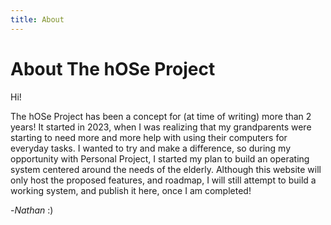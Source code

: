 ```yaml
---
title: About
---
```


# About The hOSe Project

Hi!

The hOSe Project has been a concept for (at time of writing) more than 2 years! It started in 2023, when I was realizing that my grandparents were starting to need more and more help with using their computers for everyday tasks. I wanted to try and make a difference, so during my opportunity with Personal Project, I started my plan to build an operating system centered around the needs of the elderly. Although this website will only host the proposed features, and roadmap, I will still attempt to build a working system, and publish it here, once I am completed!
<br />

-*Nathan* :)
